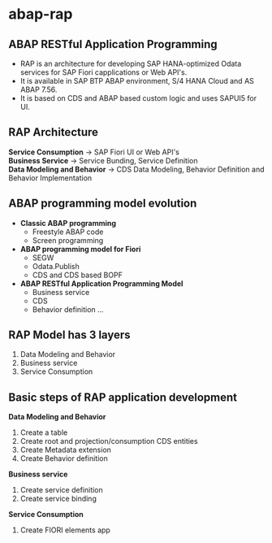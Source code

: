 # abap-rap
## ABAP RESTful Application Programming

- RAP is an architecture for developing SAP HANA-optimized Odata services for SAP Fiori capplications or Web API's.
- It is available in SAP BTP ABAP environment, S/4 HANA Cloud and AS ABAP 7.56.
- It is based on CDS and ABAP based custom logic and uses SAPUI5 for UI.

## RAP Architecture

**Service Consumption** -> SAP Fiori UI or Web API's  
**Business Service** -> Service Bunding, Service Definition  
**Data Modeling and Behavior** -> CDS Data Modeling, Behavior Definition and Behavior Implementation  

## ABAP programming model evolution
- **Classic ABAP programming**
    - Freestyle ABAP code
    - Screen programming
- **ABAP programming model for Fiori**
    - SEGW
    - Odata.Publish
    - CDS and CDS based BOPF
- **ABAP RESTful Application Programming Model**
    - Business service
    - CDS
    - Behavior definition ...

## RAP Model has 3 layers
1. Data Modeling and Behavior
2. Business service
3. Service Consumption

## Basic steps of RAP application development
**Data Modeling and Behavior**
1. Create a table
2. Create root and projection/consumption CDS entities
3. Create Metadata extension
4. Create Behavior definition

**Business service**
1. Create service definition
2. Create service binding

**Service Consumption**
1. Create FIORI elements app
